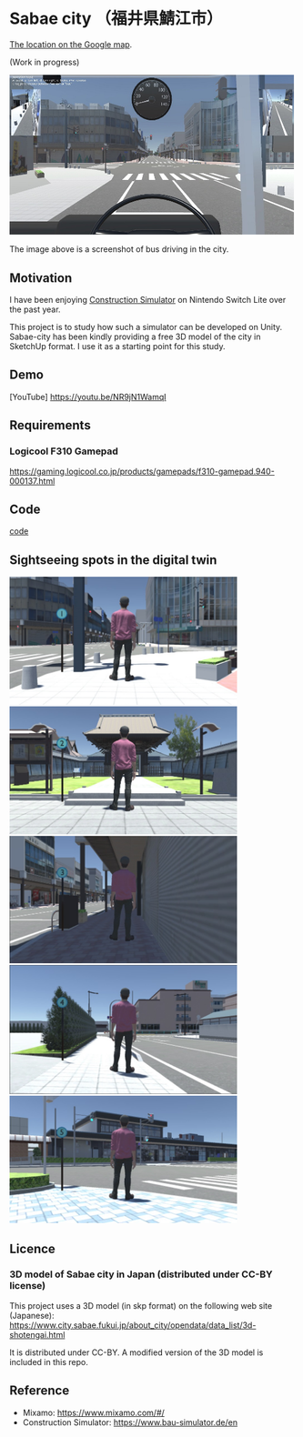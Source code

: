 # Sabae city （福井県鯖江市）

[The location on the Google map](https://www.google.com/maps/place/Sabae,+Fukui/@35.9463339,136.1851007,19z).

(Work in progress)

<img src="/doc/screenshot_bus_driving.jpg" width=500px>

The image above is a screenshot of bus driving in the city.

## Motivation

I have been enjoying [Construction Simulator](https://www.bau-simulator.de/en) on Nintendo Switch Lite over the past year.

This project is to study how such a simulator can be developed on Unity. Sabae-city has been kindly providing a free 3D model of the city in SketchUp format. I use it as a starting point for this study.

## Demo

[YouTube]
https://youtu.be/NR9jN1WamqI

## Requirements

### Logicool F310 Gamepad

https://gaming.logicool.co.jp/products/gamepads/f310-gamepad.940-000137.html

## Code

[code](./SabaeCity)

## Sightseeing spots in the digital twin

<img src="/doc/spot1.jpg" width=400px>

<img src="/doc/spot2.jpg" width=400px>

<img src="/doc/spot3.jpg" width=400px>

<img src="/doc/spot4.jpg" width=400px>

<img src="/doc/spot5.jpg" width=400px>

## Licence

### 3D model of Sabae city in Japan (distributed under CC-BY license)

This project uses a 3D model (in skp format) on the following web site (Japanese): https://www.city.sabae.fukui.jp/about_city/opendata/data_list/3d-shotengai.html

It is distributed under CC-BY. A modified version of the 3D model is included in this repo.

## Reference

- Mixamo: https://www.mixamo.com/#/
- Construction Simulator: https://www.bau-simulator.de/en
